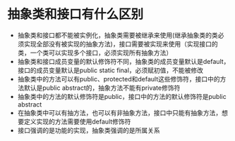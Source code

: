 # 抽象类和接口有什么区别
- 抽象类和接口都不能被实例化，抽象类需要被继承来使用(继承抽象类的类必须实现全部没有被实现的抽象方法)，接口需要被实现来使用（实现接口的类，一个类可以实现多个接口，必须实现所有抽象方法）
- 抽象类和接口成员变量的默认修饰符不同，抽象类的成员变量默认是default，接口的成员变量默认是public static final，必须赋初值，不能被修改
- 抽象类中的方法可以有public、protected和default这些修饰符，接口中的方法默认是public abstract的，抽象方法不能有private修饰符
- 抽象类中的方法的默认修饰符是public，接口中的方法的默认修饰符是public abstract
- 在抽象类中可以有抽方法，也可以有非抽象方法，接口中只能有抽象方法，想要定义实现的方法需要使用default修饰符
- 接口强调的是功能的实现，抽象类强调的是所属关系